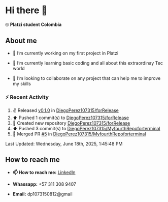 
# Hi there 👋

🤓   **Platzi student Colombia**

## About me

- 🔭 I’m currently working on my first project in Platzi

- 🌱 I’m currently learning basic coding and all  about this extraordinay Tec world

- 👯 I’m looking to collaborate on any project that can help me to improve my skills

### :zap: Recent Activity
<!--RECENT_ACTIVITY:start-->
1. ✌️ Released [v0.1.0](https://github.com/DiegoPerez107315/forRelease/releases/tag/v0.1.0) in [DiegoPerez107315/forRelease](https://github.com/DiegoPerez107315/forRelease)<br>
2. ⬆️ Pushed 1 commit(s) to [DiegoPerez107315/forRelease](https://github.com/DiegoPerez107315/forRelease)<br>
3. 📔 Created new repository [DiegoPerez107315/forRelease](https://github.com/DiegoPerez107315/forRelease)<br>
4. ⬆️ Pushed 3 commit(s) to [DiegoPerez107315/MyfourthRepoforterminal](https://github.com/DiegoPerez107315/MyfourthRepoforterminal)<br>
5. 🎉 Merged PR [#5](https://github.com/DiegoPerez107315/MyfourthRepoforterminal/pull/5) in [DiegoPerez107315/MyfourthRepoforterminal](https://github.com/DiegoPerez107315/MyfourthRepoforterminal)<br>
<!--RECENT_ACTIVITY:end-->
<!--RECENT_ACTIVITY:last_update-->
Last Updated: Wednesday, June 18th, 2025, 1:45:48 PM
<!--RECENT_ACTIVITY:last_update_end-->

## How to reach me

- **📫 How to reach me:** [LinkedIn](https://www.linkedin.com/in/diego-zambrano-perez/)

- **Whassapp:** +57 311 308 9407

- **Email:**   dp1073150812@gmail

